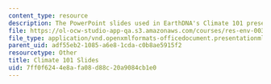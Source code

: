 ```yaml
---
content_type: resource
description: The PowerPoint slides used in EarthDNA's Climate 101 presentation
file: https://ol-ocw-studio-app-qa.s3.amazonaws.com/courses/res-env-003-earthdnas-climate-101-fall-2019/7ff0f6244e8afa08d88c20a9084cb1e0_Climate_101.pptx
file_type: application/vnd.openxmlformats-officedocument.presentationml.presentation
parent_uid: adf55eb2-1085-a6e8-1cda-c0b8ae5915f2
resourcetype: Other
title: Climate 101 Slides
uid: 7ff0f624-4e8a-fa08-d88c-20a9084cb1e0
---
```

